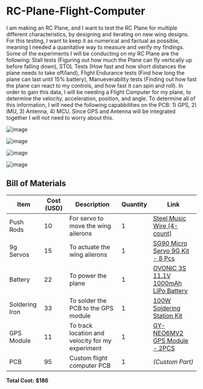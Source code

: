 # RC-Plane-Flight-Computer
I am making an RC Plane, and I want to test the RC Plane for multiple different characteristics, by designing and iterating on new wing designs. For this testing, I want to keep it as numerical and factual as possible, meaning I needed a quanitative way to measure and verify my findings. 
Some of the experiments I will be conducting on my RC Plane are the following: Stall tests (Figuring out how much the Plane can fly vertically up before falling down), STOL Tests (How fast and how short distances the plane needs to take off/land), Flight Endurance tests (Find how long the plane can last until 15% battery), Manueverability tests (Finding out how fast the plane can react to my controls, and how fast it can spin and roll).
In order to gain this data, I will be needing a Flight Computer for my plane, to determine the velocity, acceleration, position, and angle. To determine all of this information, I will need the following capabbilities on the PCB: 1) GPS, 2) IMU, 3) Antenna, 4) MCU. Since GPS and Antenna will be integrated together I will not need to worry about this. 

![image](https://github.com/user-attachments/assets/116bf8ab-4a91-4b29-ba7d-38d6b522504f)

![image](https://github.com/user-attachments/assets/beb2a4b1-f7a2-4149-babd-dfa2cf016b17)

![image](https://github.com/user-attachments/assets/06fc6e53-5af7-4822-bdb8-8c1503d68fe5)

![image](https://github.com/user-attachments/assets/cbea76ec-8aa4-436b-93b6-02a3d2c9394f)

## Bill of Materials

| **Item**         | **Cost (USD)** | **Description**                                      | **Quantity** | **Link** |
|------------------|----------------|------------------------------------------------------|--------------|---------|
| Push Rods        | 10             | For servo to move the wing ailerons                 | 1            | [Steel Music Wire (4-count)](https://www.familyhardware.com/product/k-s-032-in-x-36-in-steel-music-wire-4-count-/277975) |
| 9g Servos        | 15             | To actuate the wing ailerons                        | 1            | [SG90 Micro Servo 9G Kit - 8 Pcs](https://www.amazon.com/AYWHP-Helicopter-Drones-Robotics-Control/dp/B0DRHXGY4X) |
| Battery          | 22             | To power the plane                                  | 1            | [OVONIC 3S 11.1V 1000mAh LiPo Battery](https://www.amazon.com/1000mAh-Airplane-Quadcopter-Helicopter-Multi-Motor/dp/B07TJW4SY9) |
| Soldering Iron   | 33             | To solder the PCB to the GPS module                 | 1            | [100W Soldering Station Kit](https://www.amazon.com/Soldering-Station-Digital-Display-Helping/dp/B0DJR79P3J) |
| GPS Module       | 11             | To track location and velocity for my experiment    | 1            | [GY-NEO6MV2 GPS Module - 2PCS](https://www.amazon.com/AITRIP-GY-NEO6MV2-Controller-Ceramic-Antenna/dp/B0CWL774NR) |
| PCB              | 95             | Custom flight computer PCB                          | 1            | *(Custom Part)* |

**Total Cost:** **$186**

